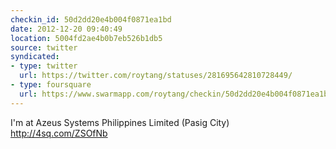 ```yaml
---
checkin_id: 50d2dd20e4b004f0871ea1bd
date: 2012-12-20 09:40:49
location: 5004fd2ae4b0b7eb526b1db5
source: twitter
syndicated:
- type: twitter
  url: https://twitter.com/roytang/statuses/281695642810728449/
- type: foursquare
  url: https://www.swarmapp.com/roytang/checkin/50d2dd20e4b004f0871ea1bd
---
```


I'm at Azeus Systems Philippines Limited (Pasig City) http://4sq.com/ZSOfNb